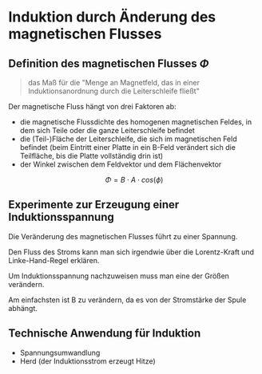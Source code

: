 # Induktion durch Änderung des magnetischen Flusses

## Definition des magnetischen Flusses $\Phi$

> das Maß für die "Menge an Magnetfeld, das in einer Induktionsanordnung durch die Leiterschleife fließt"

Der magnetische Fluss hängt von drei Faktoren ab:

- die magnetische Flussdichte des homogenen magnetischen Feldes, in dem sich Teile oder die ganze Leiterschleife befindet
- die (Teil-)Fläche der Leiterschleife, die sich im magnetischen Feld befindet (beim Eintritt einer Platte in ein B-Feld verändert sich die Teilfläche, bis die Platte vollständig drin ist)
- der Winkel zwischen dem Feldvektor und dem Flächenvektor

$$\Phi = B \cdot A \cdot cos(\phi)$$

## Experimente zur Erzeugung einer Induktionsspannung

Die Veränderung des magnetischen Flusses führt zu einer Spannung.

Den Fluss des Stroms kann man sich irgendwie über die Lorentz-Kraft und Linke-Hand-Regel erklären.

Um Induktionsspannung nachzuweisen muss man eine der Größen verändern.

Am einfachsten ist B zu verändern, da es von der Stromstärke der Spule abhängt.

## Technische Anwendung für Induktion

- Spannungsumwandlung
- Herd (der Induktionsstrom erzeugt Hitze)
